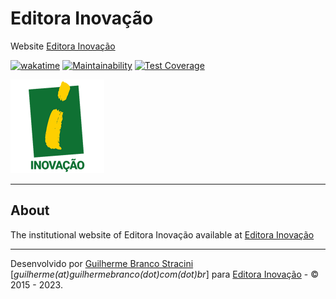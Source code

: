 # Editora Inovação

Website [Editora Inovação](https://www.editorainovacao.com.br)

[![wakatime](https://wakatime.com/badge/github/InovacaoMediaBrasil/EditoraInovacao.svg)](https://wakatime.com/badge/github/InovacaoMediaBrasil/EditoraInovacao)
[![Maintainability](https://api.codeclimate.com/v1/badges/6386e2c83f6c6566e61f/maintainability)](https://codeclimate.com/github/InovacaoMediaBrasil/EditoraInovacao/maintainability)
[![Test Coverage](https://api.codeclimate.com/v1/badges/6386e2c83f6c6566e61f/test_coverage)](https://codeclimate.com/github/InovacaoMediaBrasil/EditoraInovacao/test_coverage)

![EditoraInovacao](logo.png)

---

## About

The institutional website of Editora Inovação available at [Editora Inovação](https://www.editorainovacao.com.br)

---

Desenvolvido por [Guilherme Branco Stracini](https://www.guilhermebranco.com.br) [*guilherme(at)guilhermebranco(dot)com(dot)br*] para [Editora Inovação](https://www.editorainovacao.com.br) - © 2015 - 2023. 
